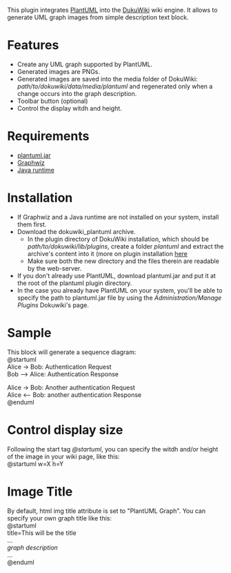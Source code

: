 This plugin integrates [PlantUML](http://plantuml.sourceforge.net) into the [DukuWiki](http://www.dokuwiki.org) wiki engine.
It allows to generate UML graph images from simple description text block.

# Features
* Create any UML graph supported by PlantUML.
* Generated images are PNGs.
* Generated images are saved into the media folder of DokuWiki: *path/to/dokuwiki/data/media/plantuml* and regenerated only when a change occurs into the graph description.
* Toolbar button (optional)
* Control the display witdh and height.

# Requirements
* [plantuml.jar](http://plantuml.sourceforge.net/download.html)
* [Graphwiz](http://www.graphviz.org)
* [Java runtime](http://www.java.com/download)

# Installation
* If Graphwiz and a Java runtime are not installed on your system, install them first.
* Download the dokuwiki_plantuml archive.
  * In the plugin directory of DokuWiki installation, which should be *path/to/dokuwiki/lib/plugins*, create a folder *plantuml* and extract the archive's content into it (more on plugin installation [here](http://www.dokuwiki.org/plugin_installation_instructions)
  * Make sure both the new directory and the files therein are readable by the web-server.
* If you don't already use PlantUML, download plantuml.jar and put it at the root of the plantuml plugin directory.
* In the case you already have PlantUML on your system, you'll be able to specify the path to plantuml.jar file by using the *Administration/Manage Plugins* Dokuwiki's page.

# Sample
This block will generate a sequence diagram:  
@startuml  
Alice -> Bob: Authentication Request  
Bob --> Alice: Authentication Response  
  
Alice -> Bob: Another authentication Request  
Alice <-- Bob: another authentication Response  
@enduml  

# Control display size
Following the start tag *@startuml*, you can specify the witdh and/or height of the image in your wiki page, like this:  
@startuml w=X h=Y

# Image Title
By default, html img title attribute is set to "PlantUML Graph". You can specify your own graph title like this:  
@startuml  
title=This will be the title  
...  
*graph description*  
...  
@enduml  
